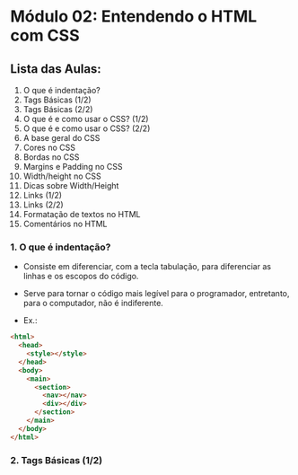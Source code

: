 # Módulo 02: Entendendo o HTML com CSS

## Lista das Aulas:

1. O que é indentação?
2. Tags Básicas (1/2)
3. Tags Básicas (2/2)
4. O que é e como usar o CSS? (1/2)
5. O que é e como usar o CSS? (2/2)
6. A base geral do CSS
7. Cores no CSS
8. Bordas no CSS
9. Margins e Padding no CSS
10. Width/height no CSS
11. Dicas sobre Width/Height
12. Links (1/2)
13. Links (2/2)
14. Formatação de textos no HTML
15. Comentários no HTML

### 1. O que é indentação?

- Consiste em diferenciar, com a tecla tabulação, para diferenciar as linhas e os escopos do código.

- Serve para tornar o código mais legível para o programador, entretanto, para o computador, não é indiferente.

- Ex.:

```html
<html>
  <head>
    <style></style>
  </head>
  <body>
    <main>
      <section>
        <nav></nav>
        <div></div>
      </section>
    </main>
  </body>
</html>
```

### 2. Tags Básicas (1/2)
